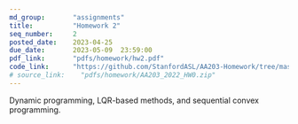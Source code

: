 ```yaml
---
md_group:       "assignments"
title:          "Homework 2"
seq_number:     2
posted_date:    2023-04-25
due_date:       2023-05-09  23:59:00
pdf_link:       "pdfs/homework/hw2.pdf"
code_link:      "https://github.com/StanfordASL/AA203-Homework/tree/master"
# source_link:    "pdfs/homework/AA203_2022_HW0.zip"
---
```


Dynamic programming, LQR-based methods, and sequential convex programming.

